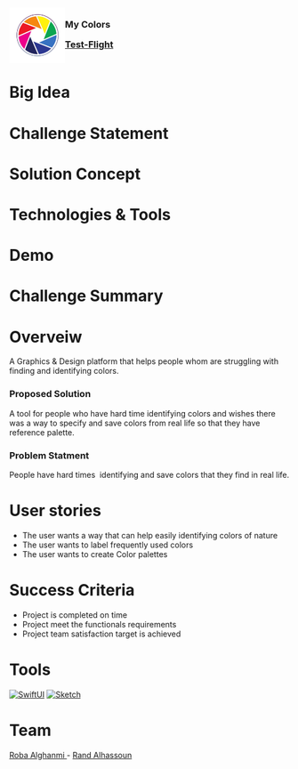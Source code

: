 <!-- PROJECT LOGO -->

<div>

<h3><img align="left" width="100" height="100" src="App_Icon.jpeg"> <br/> My Colors <br/>

<a href="">Test-Flight</a> <br/> <br/> </h3>   

 </div>   

# Big Idea
# Challenge Statement
# Solution Concept
# Technologies & Tools
# Demo
# Challenge Summary

# Overveiw

A Graphics & Design platform that helps people whom are struggling with finding and identifying colors.

### Proposed Solution

A tool for people who have hard time identifying colors and wishes there was a way to specify and save colors from real life so that they have reference palette.

### Problem Statment

People have hard times  identifying and save colors that they find in real life.


# User stories
- The user wants a way that can help easily identifying colors of nature
- The user wants to label frequently used colors
- The user wants to create Color palettes

# Success Criteria

- Project is completed on time
- Project meet the functionals requirements
- Project team satisfaction target is achieved

# Tools

[![SwiftUI][SwiftUI-img]][SwiftUI-url]   [![Sketch][Sketch-img]][Sketch-url]  

# Team

<a href="https://www.linkedin.com/in/roba-alghanmi-181224205/">Roba Alghanmi </a> - 
<a href="https://www.linkedin.com/in/rand-alhassoun-b067b91a3/">Rand Alhassoun </a>

<!-- MARKDOWN LINKS & IMAGES -->

<!-- https://www.markdownguide.org/basic-syntax/#reference-style-links -->

[SwiftUI-img]: https://img.shields.io/badge/-SwiftUI-blue

[SwiftUI-url]: https://developer.apple.com/xcode/swiftui/

[Sketch-img]: https://img.shields.io/badge/-Sketch-yellow

[Sketch-url]: https://www.sketch.com

